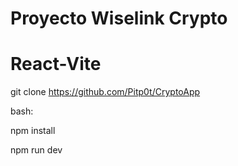 # Proyecto Wiselink Crypto
# React-Vite



git clone https://github.com/Pitp0t/CryptoApp


bash: 

npm install


npm run dev



